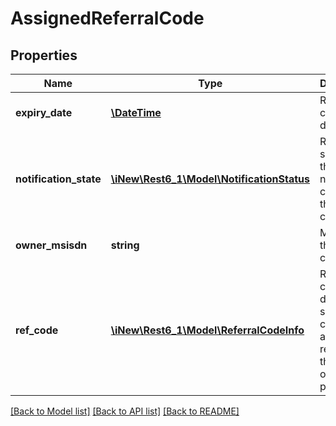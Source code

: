 # AssignedReferralCode

## Properties
Name | Type | Description | Notes
------------ | ------------- | ------------- | -------------
**expiry_date** | [**\DateTime**](\DateTime.md) | Referral code expiry date | 
**notification_state** | [**\iNew\Rest6_1\Model\NotificationStatus**](NotificationStatus.md) | Result of sending of the notification containing the referral code | 
**owner_msisdn** | **string** | MSISDN of the referral code owner | 
**ref_code** | [**\iNew\Rest6_1\Model\ReferralCodeInfo**](ReferralCodeInfo.md) | Referral code details, such as the code string, associated reward and the length of the valid period | 

[[Back to Model list]](../README.md#documentation-for-models) [[Back to API list]](../README.md#documentation-for-api-endpoints) [[Back to README]](../README.md)


